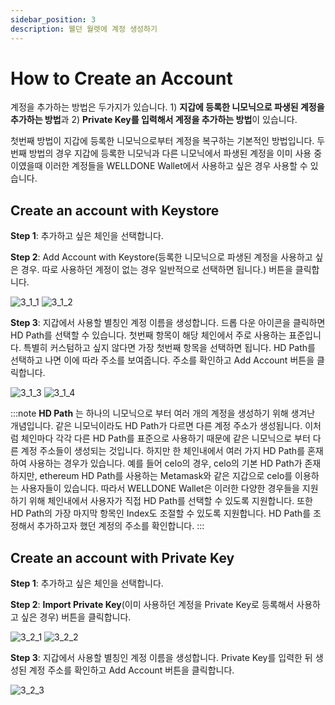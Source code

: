 ```yaml
---
sidebar_position: 3
description: 웰던 월렛에 계정 생성하기
---
```


# How to Create an Account

계정을 추가하는 방법은 두가지가 있습니다. 1) **지갑에 등록한 니모닉으로 파생된 계정을 추가하는 방법**과 2) **Private Key를 입력해서 계정을 추가하는 방법**이 있습니다.

첫번째 방법이 지갑에 등록한 니모닉으로부터 계정을 복구하는 기본적인 방법입니다. 두번째 방법의 경우 지갑에 등록한 니모닉과 다른 니모닉에서 파생된 계정을 이미 사용 중이였을때 이러한 계정들을 WELLDONE Wallet에서 사용하고 싶은 경우 사용할 수 있습니다.

## Create an account with Keystore

**Step 1**: 추가하고 싶은 체인을 선택합니다.

**Step 2**: Add Account with Keystore(등록한 니모닉으로 파생된 계정을 사용하고 싶은 경우. 따로 사용하던 계정이 없는 경우 일반적으로 선택하면 됩니다.) 버튼을 클릭합니다.

![3_1_1](./img/3_1_1.png?raw=true '3_1_1')
![3_1_2](./img/3_1_2.png?raw=true '3_1_2')

**Step 3**: 지갑에서 사용할 별칭인 계정 이름을 생성합니다. 드롭 다운 아이콘을 클릭하면 HD Path를 선택할 수 있습니다. 첫번째 항목이 해당 체인에서 주로 사용하는 표준입니다. 특별히 커스텀하고 싶지 않다면 가장 첫번째 항목을 선택하면 됩니다. HD Path를 선택하고 나면 이에 따라 주소를 보여줍니다. 주소를 확인하고 Add Account 버튼을 클릭합니다.

![3_1_3](./img/3_1_3.png?raw=true '3_1_3')
![3_1_4](./img/3_1_4.png?raw=true '3_1_4')

:::note
**HD Path** 는 하나의 니모닉으로 부터 여러 개의 계정을 생성하기 위해 생겨난 개념입니다. 같은 니모닉이라도 HD Path가 다르면 다른 계정 주소가 생성됩니다. 이처럼 체인마다 각각 다른 HD Path를 표준으로 사용하기 때문에 같은 니모닉으로 부터 다른 계정 주소들이 생성되는 것입니다. 하지만 한 체인내에서 여러 가지 HD Path를 혼재하여 사용하는 경우가 있습니다. 예를 들어 celo의 경우, celo의 기본 HD Path가 존재하지만, ethereum HD Path를 사용하는 Metamask와 같은 지갑으로 celo를 이용하는 사용자들이 있습니다. 따라서 WELLDONE Wallet은 이러한 다양한 경우들을 지원하기 위해 체인내에서 사용자가 직접 HD Path를 선택할 수 있도록 지원합니다. 또한 HD Path의 가장 마지막 항목인 Index도 조절할 수 있도록 지원합니다. HD Path를 조정해서 추가하고자 했던 계정의 주소를 확인합니다.
:::

## Create an account with Private Key

**Step 1**: 추가하고 싶은 체인을 선택합니다.

**Step 2**: **Import Private Key**(이미 사용하던 계정을 Private Key로 등록해서 사용하고 싶은 경우) 버튼을 클릭합니다.

![3_2_1](./img/3_2_1.png?raw=true '3_2_1')
![3_2_2](./img/3_2_2.png?raw=true '3_2_2')

**Step 3**: 지갑에서 사용할 별칭인 계정 이름을 생성합니다. Private Key를 입력한 뒤 생성된 계정 주소를 확인하고 Add Account 버튼을 클릭합니다.

![3_2_3](./img/3_2_3.png?raw=true '3_2_3')
